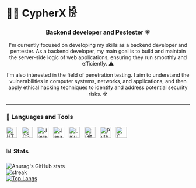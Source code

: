 # 🏴‍☠ CypherX 𓀛

<div align = "center" >
  <h3><b>Backend developer and Pestester ⚛️</b></h2>


<p align = "center">
I'm currently focused on developing my skills as a backend developer and pentester. As a backend developer, my main goal is to build and maintain the server-side logic of web applications, ensuring they run smoothly and efficiently. ⚠️
</p>
<p align = "center">
I'm also interested in the field of penetration testing. I aim to understand the vulnerabilities in computer systems, networks, and applications, and then apply ethical hacking techniques to identify and address potential security risks. ☢️
</p>

</div>

---

### 🧰 Languages and Tools
<img align="left" alt="HTML" width="30px" style="padding-right:10px;" src="https://cdn.jsdelivr.net/gh/devicons/devicon/icons/html5/html5-plain.svg" />
<img align="left" alt="CSS" width="30px" style="padding-right:10px;" src="https://cdn.jsdelivr.net/gh/devicons/devicon/icons/css3/css3-plain.svg" />
<img align="left" alt="JavaScript" width="30px" style="padding-right:10px;" src="https://cdn.jsdelivr.net/gh/devicons/devicon/icons/javascript/javascript-plain.svg" />
<img align="left" alt="Java" width="30px" style="padding-right:10px;" src="https://cdn.jsdelivr.net/gh/devicons/devicon/icons/java/java-original.svg"/>
<img align="left" alt="Linux" width="30px" style="padding-right:10px;" src="https://cdn.jsdelivr.net/gh/devicons/devicon/icons/linux/linux-original.svg" />
<img align="left" alt="Git" width="30px" style="padding-right:10px;" src="https://cdn.jsdelivr.net/gh/devicons/devicon/icons/git/git-original.svg" />
<img align="left" alt="Python" width="30px" style="padding-right:10px;" src="https://cdn.jsdelivr.net/gh/devicons/devicon/icons/python/python-plain.svg" />
<img align="left" alt="C" width="30px" style="padding-right:10px;" src="https://cdn.jsdelivr.net/npm/simple-icons@3.13.0/icons/c.svg" />

<br />

#

### 📊 Stats

![Anurag's GitHub stats](https://github-readme-stats.vercel.app/api?username=nithit-cypherX&show_icons=true&theme=radical)
<br/>
<img src="http://github-readme-streak-stats.herokuapp.com?user=nithit-cypherX&theme=radical" alt="streak"/>
<br/>
[![Top Langs](https://github-readme-stats.vercel.app/api/top-langs/?username=nithit-cypherX&layout=compact&theme=radical)](https://github.com/anuraghazra/github-readme-stats)

